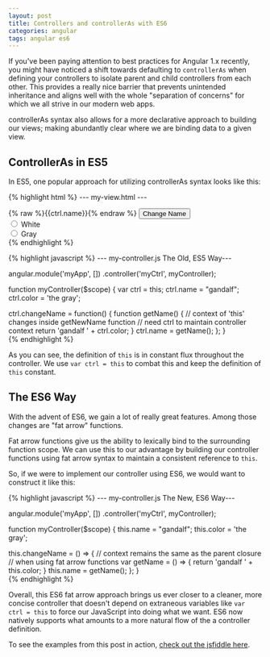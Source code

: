 ```yaml
---
layout: post
title: Controllers and controllerAs with ES6
categories: angular
tags: angular es6
---
```


If you've been paying attention to best practices for Angular 1.x recently, you might have noticed a shift towards defaulting to `controllerAs` when defining your controllers to isolate parent and child controllers from each other. This provides a really nice barrier that prevents unintended inheritance and aligns well with the whole "separation of concerns" for which we all strive in our modern web apps.

controllerAs syntax also allows for a more declarative approach to building our views; making abundantly clear where we are binding data to a given view.

## ControllerAs in ES5

In ES5, one popular approach for utilizing controllerAs syntax looks like this:

{% highlight html %}
--- my-view.html ---

<!-- NOTE: using ng-controller is not usually the recommended approach for
 defining controllers and controllerAs you should define your controller in
 your routes, or, if using making use of Angular 1.5's component feature,
 in your component definition (which uses controllerAs by default)
-->
<div ng-controller="myCtrl as ctrl">
  {% raw %}{{ctrl.name}}{% endraw %}
  <button ng-click="ctrl.changeName()">
    Change Name
  </button>
  <br>
  <input type="radio" ng-model="ctrl.color" value='the white'> White
  <br>
  <input type="radio" ng-model="ctrl.color" value='the gray'> Gray    
</div>
{% endhighlight %}

{% highlight javascript %}
--- my-controller.js The Old, ES5 Way---

angular.module('myApp', [])
  .controller('myCtrl', myController);

function myController($scope) {
  var ctrl = this;
  ctrl.name = "gandalf";
  ctrl.color = 'the gray';

  ctrl.changeName = function() {
    function getName() {
      // context of 'this' changes inside getNewName function
      // need ctrl to maintain controller context
      return 'gandalf ' + ctrl.color;
    }
    ctrl.name = getName();
  };
}  
{% endhighlight %}

As you can see, the definition of `this` is in constant flux throughout the controller. We use `var ctrl = this` to combat this and keep the definition of `this` constant.

## The ES6 Way

With the advent of ES6, we gain a lot of really great features. Among those changes are "fat arrow" functions.

Fat arrow functions give us the ability to lexically bind to the surrounding function scope. We can use this to our advantage by building our controller functions using fat arrow syntax to maintain a consistent reference to `this`.

So, if we were to implement our controller using ES6, we would want to construct it like this:

{% highlight javascript %}
--- my-controller.js The New, ES6 Way---

angular.module('myApp', [])
  .controller('myCtrl', myController);

function myController($scope) {
  this.name = "gandalf";
  this.color = 'the gray';

  this.changeName = () => {
    // context remains the same as the parent closure
    // when using fat arrow functions
    var getName = () => {
      return 'gandalf ' + this.color;
    }
    this.name = getName();
  };
}  
{% endhighlight %}

Overall, this ES6 fat arrow approach brings us ever closer to a cleaner, more concise controller that doesn't depend on extraneous variables like `var ctrl = this` to force our JavaScript into doing what we want. ES6 now natively supports what amounts to a more natural flow of the a controller definition.

To see the examples from this post in action, [check out the jsfiddle here](http://jsfiddle.net/77f5dfpm/2/).
